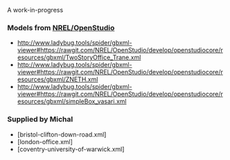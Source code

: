 


A work-in-progress

### Models from [NREL/OpenStudio]( https://github.com/NREL/OpenStudio/tree/develop/openstudiocore/resources/gbxml )

* <http://www.ladybug.tools/spider/gbxml-viewer#https://rawgit.com/NREL/OpenStudio/develop/openstudiocore/resources/gbxml/TwoStoryOffice_Trane.xml>
* <http://www.ladybug.tools/spider/gbxml-viewer#https://rawgit.com/NREL/OpenStudio/develop/openstudiocore/resources/gbxml/ZNETH.xml>
* <http://www.ladybug.tools/spider/gbxml-viewer#https://rawgit.com/NREL/OpenStudio/develop/openstudiocore/resources/gbxml/simpleBox_vasari.xml>

### Supplied by Michal 

* [bristol-clifton-down-road.xml]
* [london-office.xml]
* [coventry-university-of-warwick.xml]